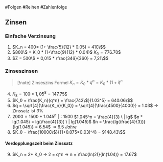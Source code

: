 #Folgen #Reihen #Zahlenfolge 
## Zinsen
### Einfache Verzinsung
1) $K_n = 400* (1+ \frac{5}{12} * 0.05) = 410\$$
2) $800\$ = K_0 * (1+\frac{9}{12} * 0.04)$
	$K_0 = 776.70\$$
3) $Z = 500\$ * 0,015 * \frac{346}{360} = 7,21\$$

### Zinseszinsen
>[!note] Zinseszins Formel
>$K_n = K_0 * q^n = K_0 * (1+i)^n$

4) $K_8 = 100 * 1,05^8 =147.75\$$
5) $K_0 = \frac{K_n}{q^n} = \frac{742\$}{1.03^5} = 640.06\$$
6) $q = \sqrt[4]{\frac{K_n}{K_0}} = \sqrt[4]{\frac{4500}{4000}} = 1.03$ -> Zinssatz ist $3\%$
7) $2000 = 1500 * 1.045^n \ | :1500$
	$1.045^n = \frac{4}{3} \ | lg$
	$n * lg(1.045) = lg(\frac{4}{3}) \ | lg(1.045)$
	$n = \frac{lg(\frac{4}{3})}{lg(1.045)} = 6.54$   $≈6.5 \ Jahre$
8) $K_0 = \frac{10000\$}{(1+0.075*0.03)^4} = 9148.43\$$
#### Verdopplungszeit beim Zinssatz
9) $K_n = 2* K_0 → 2 = q^n → n = \frac{ln(2)}{ln(1.04)} = 17.67$
